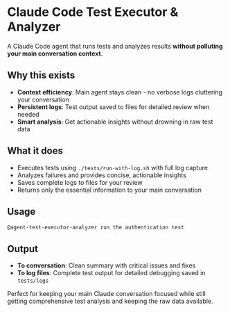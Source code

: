 # Claude Code Test Executor & Analyzer

A Claude Code agent that runs tests and analyzes results **without polluting your main conversation context**.

## Why this exists
- **Context efficiency**: Main agent stays clean - no verbose logs cluttering your conversation
- **Persistent logs**: Test output saved to files for detailed review when needed
- **Smart analysis**: Get actionable insights without drowning in raw test data

## What it does
- Executes tests using `./tests/run-with-log.sh` with full log capture
- Analyzes failures and provides concise, actionable insights
- Saves complete logs to files for your review
- Returns only the essential information to your main conversation

## Usage
```
@agent-test-executor-analyzer run the authentication test
```

## Output
- **To conversation**: Clean summary with critical issues and fixes
- **To log files**: Complete test output for detailed debugging saved in `tests/logs`

Perfect for keeping your main Claude conversation focused while still getting comprehensive test analysis and keeping the raw data available.
